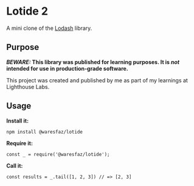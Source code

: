 # Lotide 2

A mini clone of the [Lodash](https://lodash.com) library.

## Purpose

**_BEWARE:_ This library was published for learning purposes. It is _not_ intended for use in production-grade software.**

This project was created and published by me as part of my learnings at Lighthouse Labs. 

## Usage

**Install it:**

`npm install @waresfaz/lotide`

**Require it:**

`const _ = require('@waresfaz/lotide');`

**Call it:**

`const results = _.tail([1, 2, 3]) // => [2, 3]`
